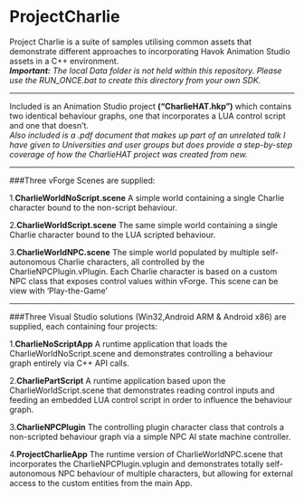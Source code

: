 ProjectCharlie
==============

Project Charlie is a suite of samples utilising common assets that demonstrate different approaches to incorporating Havok Animation Studio assets in a C++ environment.  
*__Important:__ The local Data folder is not held within this repository. Please use the RUN_ONCE.bat to create this directory from your own SDK.*

---

Included is an Animation Studio project **(“CharlieHAT.hkp”)** which contains two identical behaviour graphs, one that incorporates a LUA control script and one that doesn’t.  
*Also included is a .pdf document that makes up part of an unrelated talk I have given to Universities and user groups but does provide a step-by-step coverage of how the CharlieHAT project was created from new.*

---

###Three vForge Scenes are supplied:

1.**CharlieWorldNoScript.scene**	A simple world containing a single Charlie character bound to the non-script behaviour.

2.**CharlieWorldScript.scene**	The same simple world containing a single Charlie character bound to the LUA scripted behaviour.

3.**CharlieWorldNPC.scene**		The simple world populated by multiple self-autonomous Charlie characters, all controlled by the 
CharlieNPCPlugin.vPlugin. Each Charlie character is based on a custom NPC class that exposes control values within vForge. This scene can be view with ‘Play-the-Game’

---

###Three Visual Studio solutions (Win32,Android ARM & Android x86) are supplied, each containing four projects:

1.**CharlieNoScriptApp**		A runtime application that loads the CharlieWorldNoScript.scene and demonstrates controlling a behaviour graph entirely via C++ API calls.

2.**CharliePartScript**		A runtime application based upon the CharlieWorldScript.scene that demonstrates reading control inputs and feeding an embedded LUA control script in order to influence the behaviour graph.

3.**CharlieNPCPlugin**		The controlling plugin character class that controls a non-scripted behaviour graph via a simple NPC AI state machine controller.

4.**ProjectCharlieApp**		The runtime version of CharlieWorldNPC.scene that incorporates the CharlieNPCPlugin.vplugin and demonstrates totally self-autonomous NPC behaviour of multiple characters, but allowing for external access to the custom entities from the main App.
